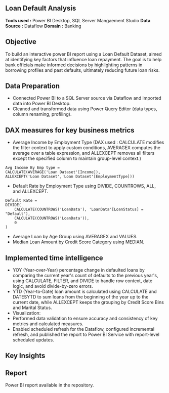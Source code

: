 ## Loan Default Analysis
**Tools used :** Power BI Desktop, SQL Server Mangaement Studio
**Data Source :** Dataflow
**Domain :** Banking

## Objective
To build an interactive power BI report using a Loan Default Dataset, aimed at identifying key factors that influence loan repayment. The goal is to help bank officials make informed decisions by highlighting patterns in borrowing profiles and past defaults, ultimately reducing future loan risks.

## Data Preparation
- Connected Power BI to a SQL Server source via Dataflow and imported data into Power BI Desktop.
- Cleaned and transformed data using Power Query Editor (data types, column renaming, profiling).
## DAX measures for key business metrics
  - Average Income by Employment Type (DAX used : CALCULATE modifies the filter context to apply custom conditions, AVERAGEX computes the average over a table      expression, and ALLEXCEPT removes all filters except the specified column to maintain group-level context.)
```dax
Avg Income By Emp type = 
CALCULATE(AVERAGE('Loan Dataset'[Income]),
ALLEXCEPT('Loan Dataset','Loan Dataset'[EmploymentType]))
```
  - Default Rate by Employment Type using DIVIDE, COUNTROWS, ALL, and ALLEXCEPT.
```dax
Default Rate = 
DIVIDE(
    CALCULATE(COUNTROWS('LoanData'), 'LoanData'[LoanStatus] = "Default"),
    CALCULATE(COUNTROWS('LoanData')),
    0
)
``` 
  - Average Loan by Age Group using AVERAGEX and VALUES.
  - Median Loan Amount by Credit Score Category using MEDIAN.
## Implemented time intelligence
  - YOY (Year-over-Year) percentage change in defaulted loans by comparing the current year's count of defaults to the previous year's, using CALCULATE, FILTER, and       DIVIDE to handle row context, date logic, and avoid divide-by-zero errors.
  - YTD (Year-to-Date) loan amount is calculated using CALCULATE and DATESYTD to sum loans from the beginning of the year up to the current date, while ALLEXCEPT        keeps the grouping by Credit Score Bins and Marital Status.
- Visualization:
- Performed data validation to ensure accuracy and consistency of key metrics and calculated measures.
- Enabled scheduled refresh for the Dataflow, configured incremental refresh, and published the report to Power BI Service with report-level scheduled updates.

## Key Insights

## Report
Power BI report available in the repository.
